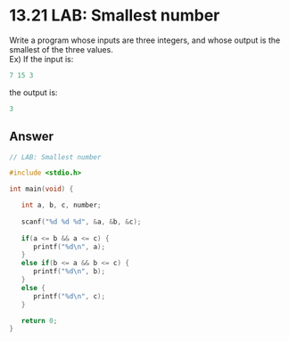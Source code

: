 # 13.21 LAB: Smallest number

Write a program whose inputs are three integers, and whose output is the smallest of the three values.   
Ex) If the input is:   
```c
7 15 3
```

the output is:
```c
3
```

## Answer
```c
// LAB: Smallest number

#include <stdio.h>

int main(void) {

   int a, b, c, number;
   
   scanf("%d %d %d", &a, &b, &c);
   
   if(a <= b && a <= c) {
      printf("%d\n", a);   
   }
   else if(b <= a && b <= c) {
      printf("%d\n", b);
   }
   else {
      printf("%d\n", c);   
   }

   return 0;
}
```
